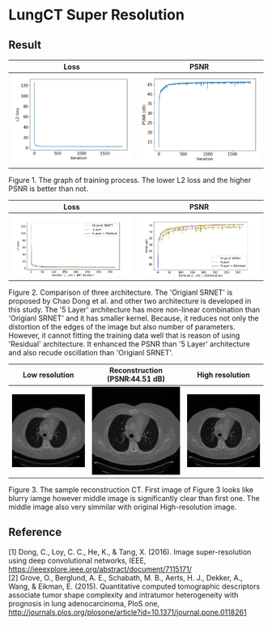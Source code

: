 LungCT Super Resolution
=====

Result
-----
|Loss|PSNR|
|:---:|:---:|
|<img src = 'readme/graph_loss.png'>|<img src = 'readme/graph_psnr.png'>|   

Figure 1. The graph of training process. The lower L2 loss and the higher PSNR is better than not.    

|Loss|PSNR|
|:---:|:---:|
|<img src = 'readme/compare_loss.png'>|<img src = 'readme/compare_psnr.png'>|  

Figure 2. Comparison of three architecture. The 'Origianl SRNET' is proposed by Chao Dong et al. and other two architecture is developed in this study. The '5 Layer' architecture has more non-linear combination than 'Origianl SRNET' and it has smaller kernel. Because, it reduces not only the distortion of the edges of the image but also number of parameters. However, it cannot fitting the training data well that is reason of using 'Residual' architecture. It enhanced the PSNR than '5 Layer' architecture and also recude oscillation than 'Origianl SRNET'.

|Low resolution|Reconstruction<br>(PSNR:44.51 dB)|High resolution|
|:---:|:---:|:---:|
|<img src = 'readme/low.png'>|<img src = 'readme/recon.png'>|<img src = 'readme/high.png'>|  

Figure 3. The sample reconstruction CT. First image of Figure 3 looks like blurry iamge however middle image is significantly clear than first one. The middle image also very simmilar with original High-resolution image.  

Reference
-----
[1] Dong, C., Loy, C. C., He, K., & Tang, X. (2016). Image super-resolution using deep convolutional networks, IEEE,  https://ieeexplore.ieee.org/abstract/document/7115171/  
[2] Grove, O., Berglund, A. E., Schabath, M. B., Aerts, H. J., Dekker, A., Wang, & Eikman, E. (2015). Quantitative computed tomographic descriptors associate tumor shape complexity and intratumor heterogeneity with prognosis in lung adenocarcinoma, PloS one, http://journals.plos.org/plosone/article?id=10.1371/journal.pone.0118261  
